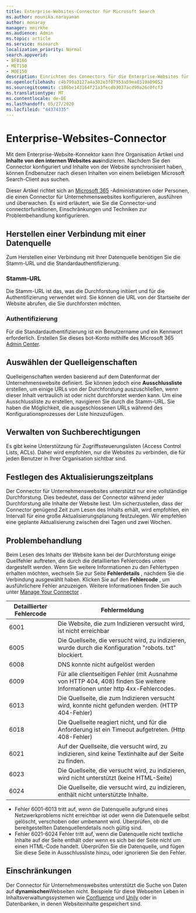 ```yaml
---
title: Enterprise-Websites-Connector für Microsoft Search
ms.author: mounika.narayanan
author: monaray
manager: mnirkhe
ms.audience: Admin
ms.topic: article
ms.service: mssearch
localization_priority: Normal
search.appverid:
- BFB160
- MET150
- MOE150
description: Einrichten des Connectors für die Enterprise-Websites für Microsoft Search
ms.openlocfilehash: c4b799a3127a4a302e3f07953a59ea0319a09052
ms.sourcegitcommit: c186be143164f21a3fecdb3037acd90a26c0fcf3
ms.translationtype: MT
ms.contentlocale: de-DE
ms.lasthandoff: 05/27/2020
ms.locfileid: "44374335"
---
```

# <a name="enterprise-websites-connector"></a>Enterprise-Websites-Connector

Mit dem Enterprise-Website-Konnektor kann Ihre Organisation Artikel und **Inhalte von den internen Websites aus**indizieren. Nachdem Sie den Connector konfiguriert und Inhalte von der Website synchronisiert haben, können Endbenutzer nach diesen Inhalten von einem beliebigen Microsoft Search-Client aus suchen.

Dieser Artikel richtet sich an [Microsoft 365](https://www.microsoft.com/microsoft-365) -Administratoren oder Personen, die einen Connector für Unternehmenswebsites konfigurieren, ausführen und überwachen. Es wird erläutert, wie Sie die Connector-und connectorfunktionen, Einschränkungen und Techniken zur Problembehandlung konfigurieren.  

## <a name="connect-to-a-data-source"></a>Herstellen einer Verbindung mit einer Datenquelle 
Zum Herstellen einer Verbindung mit Ihrer Datenquelle benötigen Sie die Stamm-URL und die Standardauthentifizierung.

### <a name="root-url"></a>Stamm-URL
Die Stamm-URL ist das, was die Durchforstung initiiert und für die Authentifizierung verwendet wird. Sie können die URL von der Startseite der Website abrufen, die Sie durchforsten möchten.

### <a name="authentication"></a>Authentifizierung 
Für die Standardauthentifizierung ist ein Benutzername und ein Kennwort erforderlich. Erstellen Sie dieses bot-Konto mithilfe des Microsoft 365 [Admin Center](https://admin.microsoft.com).

## <a name="select-the-source-properties"></a>Auswählen der Quelleigenschaften 
Quelleigenschaften werden basierend auf dem Datenformat der Unternehmenswebsite definiert. Sie können jedoch eine **Ausschlussliste** erstellen, um einige URLs von der Durchforstung auszuschließen, wenn dieser Inhalt vertraulich ist oder nicht durchforstet werden kann. Um eine Ausschlussliste zu erstellen, navigieren Sie durch die Stamm-URL. Sie haben die Möglichkeit, die ausgeschlossenen URLs während des Konfigurationsprozesses der Liste hinzuzufügen.

## <a name="manage-search-permissions"></a>Verwalten von Suchberechtigungen 
Es gibt keine Unterstützung für Zugriffssteuerungslisten (Access Control Lists, ACLs). Daher wird empfohlen, nur die Websites zu verbinden, die für jeden Benutzer in Ihrer Organisation sichtbar sind.

## <a name="set-the-refresh-schedule"></a>Festlegen des Aktualisierungszeitplans
Der Connector für Unternehmenswebsites unterstützt nur eine vollständige Durchforstung. Dies bedeutet, dass der Connector während jeder Durchforstung alle Inhalte der Website liest. Um sicherzustellen, dass der Connector genügend Zeit zum Lesen des Inhalts erhält, wird empfohlen, ein Intervall für eine große Aktualisierungsplanung festzulegen. Wir empfehlen eine geplante Aktualisierung zwischen drei Tagen und zwei Wochen. 

## <a name="troubleshooting"></a>Problembehandlung
Beim Lesen des Inhalts der Website kann bei der Durchforstung einige Quellfehler auftreten, die durch die detaillierten Fehlercodes unten dargestellt werden. Wenn Sie weitere Informationen zu den Fehlertypen erhalten möchten, wechseln Sie zur Seite **Fehlerdetails** , nachdem Sie die Verbindung ausgewählt haben. Klicken Sie auf den **Fehlercode** , um ausführlichere Fehler anzuzeigen. Weitere Informationen finden Sie auch unter [Manage Your Connector](https://docs.microsoft.com/microsoftsearch/manage-connector) .

 **Detaillierter Fehlercode** | **Fehlermeldung**
 --- | --- 
 6001   | Die Website, die zum Indizieren versucht wird, ist nicht erreichbar 
 6005 | Die Quellseite, die versucht wird, zu indizieren, wurde durch die Konfiguration "robots. txt" blockiert.
 6008 | DNS konnte nicht aufgelöst werden
 6009 | Für alle clientseitigen Fehler (mit Ausnahme von HTTP 404, 408) finden Sie weitere Informationen unter http 4xx-Fehlercodes.
 6013 | Die Quellseite, die zum Indizieren versucht wird, konnte nicht gefunden werden. (HTTP 404-Fehler)
 6018 | Die Quellseite reagiert nicht, und für die Anforderung ist ein Timeout aufgetreten. (Http 408-Fehler)
 6021 | Auf der Quellseite, die versucht wird, zu indizieren, sind keine Textinhalte auf der Seite zu finden.
 6023 | Die Quellseite, die versucht wird, zu indizieren, wird nicht unterstützt (keine HTML-Seite)
 6024 | Die Quellseite, die versucht wird, zu indizieren, enthält nicht unterstützte Inhalte.

* Fehler 6001-6013 tritt auf, wenn die Datenquelle aufgrund eines Netzwerkproblems nicht erreichbar ist oder wenn die Datenquelle selbst gelöscht, verschoben oder umbenannt wird. Überprüfen, ob die bereitgestellten Datenquellendetails noch gültig sind.
* Fehler 6021-6024 Fehler tritt auf, wenn die Datenquelle nicht textliche Inhalte auf der Seite enthält oder wenn es sich bei der Seite nicht um einen HTML-Code handelt. Überprüfen Sie die Datenquelle, und fügen Sie diese Seite in Ausschlussliste hinzu, oder ignorieren Sie den Fehler.

## <a name="limitations"></a>Einschränkungen
Der Connector für Unternehmenswebsites unterstützt die Suche von Daten auf **dynamischen**Webseiten nicht. Beispiele für diese Webseiten Leben in Inhaltsverwaltungssystemen wie [Confluence](https://www.atlassian.com/software/confluence) und [Unily](https://www.unily.com/) oder in Datenbanken, in denen Websiteinhalte gespeichert sind.
